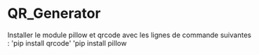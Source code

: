 # QR_Generator
Installer le module pillow et qrcode avec les lignes de commande suivantes :
'pip install qrcode'
'pip install pillow
